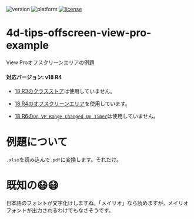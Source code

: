 ![version](https://img.shields.io/badge/version-18%20R4-EB8E5F)
![platform](https://img.shields.io/static/v1?label=platform&message=osx-64%20|%20win-64&color=blue)
[![license](https://img.shields.io/github/license/miyako/4d-tips-offscreen-view-pro-example)](LICENSE)

# 4d-tips-offscreen-view-pro-example
View Proオフスクリーンエリアの例題

#### 対応バージョン: v18 R4

* [18 R3のクラスストア](https://blog.4d.com/an-intro-to-object-oriented-programming-in-4d-classes/)は使用していません。

* [18 R4のオフスクリーンエリア](https://blog.4d.com/4d-view-pro-offscreen-areas/)を使用しています。
 
* [18 R6の`On VP Range Changed`, `On Timer`](https://blog.4d.com/4d-view-pro-end-of-document-loading/)は使用していません。

# 例題について

`.xlsx`を読み込んで`.pdf`に変換します。それだけ。

# 既知の😷😷

日本語のフォントが文字化けしますね。「メイリオ」なら読めますが，メイリオフォントが出力されるわけでもなさそうです。

